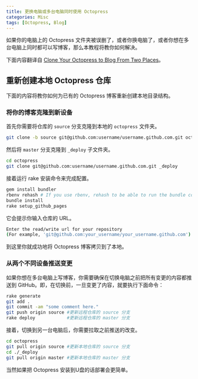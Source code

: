 ```yaml
---
title: 更换电脑或多台电脑同时使用 Octopress
categories: Misc
tags: [Octopress, Blog]
---
```


如果你的电脑上的 Octopress 文件夹被误删了，或者你换电脑了，或者你想在多台电脑上同时都可以写博客，那么本教程将教你如何解决。

下面内容翻译自 [Clone Your Octopress to Blog From Two Places](http://blog.zerosharp.com/clone-your-octopress-to-blog-from-two-places/#disqus_thread)。

## 重新创建本地 Octopress 仓库

下面的内容将教你如何为已有的 Octopress 博客重新创建本地目录结构。

<!-- more -->

### 将你的博客克隆到新设备

首先你需要将仓库的 `source` 分支克隆到本地的 `octopress` 文件夹。

```sh
git clone -b source git@github.com:username/username.github.com.git octopress
```

然后将 `master` 分支克隆到 `_deploy` 子文件夹。

```sh
cd octopress
git clone git@github.com:username/username.github.com.git _deploy
```

接着运行 rake 安装命令来完成配置。

```sh
gem install bundler
rbenv rehash # If you use rbenv, rehash to be able to run the bundle command
bundle install
rake setup_github_pages
```

它会提示你输入仓库的 URL。

```sh
Enter the read/write url for your repository
(For example, 'git@github.com:your_username/your_username.github.com')
```

到这里你就成功地将 Octopress 博客拷贝到了本地。

### 从两个不同设备推送变更

如果你想在多台电脑上写博客，你需要确保在切换电脑之前把所有变更的内容都推送到 GitHub。即，在切换前，一旦变更了内容，就要执行下面命令：

```sh
rake generate
git add .
git commit -am "some comment here."
git push origin source #更新远程仓库的 source 分支
rake deploy            #更新远程仓库的 master 分支
```

接着，切换到另一台电脑后，你需要拉取之前推送的改变。

```sh
cd octopress
git pull origin source #更新本地仓库的 source 分支
cd ./_deploy
git pull origin master #更新本地仓库的 master 分支
```

当然如果把 Octopress 安装到U盘的话部署会更简单。
